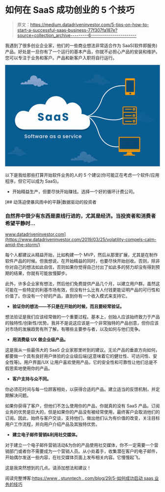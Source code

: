 # 如何在 SaaS 成功创业的 5 个技巧

> 原文：<https://medium.datadriveninvestor.com/5-tips-on-how-to-start-a-successful-saas-business-77f307fa187e?source=collection_archive---------6----------------------->

我遇到了很多创业企业家，他们的一些商业想法非常适合作为 SaaS(软件即服务)产品。好处是一旦你有了一个运行的基本产品，你就不必担心产品的安装和维护。您可以专注于业务和客户。产品和新客户入职将自行运行。

![](img/ae380bf396370629cb7d6837b3c91878.png)

以下是我给那些打算开始软件业务的人的 5 个建议(你可能正在考虑一个软件/应用程序，但它可以成为 SaaS)。

*   开始精益生产，但要尽快开始赚钱。选择一个好的循环计费公司。

[](https://www.datadriveninvestor.com/2019/03/25/volatility-compels-calm-amid-the-storm/) [## 动荡迫使暴风雨中的平静|数据驱动的投资者

### 自然界中很少有东西是直线行进的，尤其是经济。当投资者和消费者希望平静时…

www.datadriveninvestor.com](https://www.datadriveninvestor.com/2019/03/25/volatility-compels-calm-amid-the-storm/) 

每个人都建议从精益开始，比如构建一个 MVP，然后从那里扩展，尤其是在制作软件产品的时候。但我想说，在开始精益的同时，也要尽快开始创收。否则，除非你对自己的想法如此自信，否则如果你觉得自己付出了如此多的努力却没有得到预期的结果，你就有可能放慢脚步。

此外，许多企业家有想法，然后他们免费提供产品几个月，以建立用户群。虽然这可能在一些特定的利基市场有效，但没有什么比有人付钱更能证明产品的可行性和价值了。你没有一个好的产品，直到你有一个收入模式来支持它。

*   **验证你的想法——不只是在开始的时候，而且要经常验证。**

想法验证是我们应该经常做的一个重要过程。基本上，创始人应该始终致力于产品的独特性/创新性/优势。我并不是说这应该是一个非常独特的产品创意，但你应该对市场的发展趋势有所了解，有哪些主要参与者，以及如何与他们竞争。

*   **用消费级 UX 做企业级产品。**

这是我从一些最伟大的 SaaS 企业家那里听到的建议。无论产品的垂直方向如何，都要做一个具有良好用户体验的企业级后端(这意味着它的健壮性、可访问性、安全性等)。用户界面/UX 让用户喜欢使用产品，它的安全性和可靠性让他们总是不假思索地使用你的产品。

*   **客户支持与众不同。**

你必须花时间与每一位顾客相处，以获得合适的产品。建立适当的反馈机制，并定期解决问题。

如果你获得了客户，但他们不怎么使用你的产品，你就真的没有 SaaS 产品。订阅业务的优势是巨大的，但是如果你的产品没有被经常使用，最终客户会取消他们的订阅。因此，始终与客户交谈，支持他们，做出他们认为有价值的改变，关注目标用户工作流程，并向用户介绍产品及其独特优势。

*   **建立电子邮件营销&利用社交媒体。**

对于建立一个电子邮件营销活动&为你的产品使用社交媒体，你不一定需要一个营销部门或者你不需要成为一个营销人员。从小处着手，收集潜在客户的电子邮件，开始偶尔发送一些内容，在社交媒体页面上发布相关内容。它慢慢起飞。

这是我突然想到的几点。请添加想法和建议！

阅读完整博客:[https://www . stunntech . com/blog/29/5-如何成功启动 saas 业务的技巧](https://www.stunntech.com/blog/29/5-tips-on-how-to-start-a-successful-saas-business)